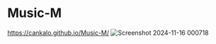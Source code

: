 # Music-M
https://cankalo.github.io/Music-M/
![Screenshot 2024-11-16 000718](https://github.com/user-attachments/assets/486d4a15-4c87-41ff-8ca3-b4d493843725)
